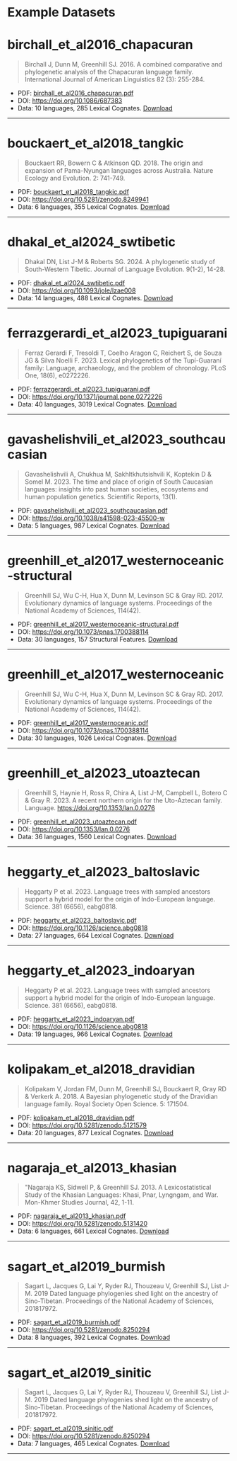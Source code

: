 # Example Datasets

# birchall_et_al2016_chapacuran

> Birchall J, Dunn M, Greenhill SJ. 2016. A combined comparative and phylogenetic analysis of the Chapacuran language family. International Journal of American Linguistics 82 (3): 255-284.

* PDF:        [birchall_et_al2016_chapacuran.pdf](birchall_et_al2016_chapacuran.pdf)
* DOI:        https://doi.org/10.1086/687383
* Data:       10 languages, 285 Lexical Cognates. [Download](birchall_et_al2016_chapacuran.nex)

---
# bouckaert_et_al2018_tangkic

> Bouckaert RR, Bowern C & Atkinson QD. 2018. The origin and expansion of Pama-Nyungan languages across Australia. Nature Ecology and Evolution. 2: 741-749.

* PDF:        [bouckaert_et_al2018_tangkic.pdf](bouckaert_et_al2018_tangkic.pdf)
* DOI:        https://doi.org/10.5281/zenodo.8249941
* Data:       6 languages, 355 Lexical Cognates. [Download](bouckaert_et_al2018_tangkic.nex)

---
# dhakal_et_al2024_swtibetic

> Dhakal DN, List J-M & Roberts SG. 2024. A phylogenetic study of South-Western Tibetic. Journal of Language Evolution. 9(1-2), 14-28.

* PDF:        [dhakal_et_al2024_swtibetic.pdf](dhakal_et_al2024_swtibetic.pdf)
* DOI:        https://doi.org/10.1093/jole/lzae008
* Data:       14 languages, 488 Lexical Cognates. [Download](dhakal_et_al2024_swtibetic.nex)

---
# ferrazgerardi_et_al2023_tupiguarani

> Ferraz Gerardi F, Tresoldi T, Coelho Aragon C, Reichert S, de Souza JG & Silva Noelli F. 2023. Lexical phylogenetics of the Tupí-Guaraní family: Language, archaeology, and the problem of chronology. PLoS One, 18(6), e0272226.

* PDF:        [ferrazgerardi_et_al2023_tupiguarani.pdf](ferrazgerardi_et_al2023_tupiguarani.pdf)
* DOI:        https://doi.org/10.1371/journal.pone.0272226
* Data:       40 languages, 3019 Lexical Cognates. [Download](ferrazgerardi_et_al2023_tupiguarani.nex)

---
# gavashelishvili_et_al2023_southcaucasian

> Gavashelishvili A, Chukhua M, Sakhltkhutsishvili K, Koptekin D & Somel M. 2023. The time and place of origin of South Caucasian languages: insights into past human societies, ecosystems and human population genetics. Scientific Reports, 13(1).

* PDF:        [gavashelishvili_et_al2023_southcaucasian.pdf](gavashelishvili_et_al2023_southcaucasian.pdf)
* DOI:        https://doi.org/10.1038/s41598-023-45500-w
* Data:       5 languages, 987 Lexical Cognates. [Download](gavashelishvili_et_al2023_southcaucasian.nex)

---
# greenhill_et_al2017_westernoceanic-structural

> Greenhill SJ, Wu C-H, Hua X, Dunn M, Levinson SC & Gray RD. 2017. Evolutionary dynamics of language systems. Proceedings of the National Academy of Sciences, 114(42).

* PDF:        [greenhill_et_al2017_westernoceanic-structural.pdf](greenhill_et_al2017_westernoceanic-structural.pdf)
* DOI:        https://doi.org/10.1073/pnas.1700388114
* Data:       30 languages, 157 Structural Features. [Download](greenhill_et_al2017_westernoceanic-structural.nex)

---
# greenhill_et_al2017_westernoceanic

> Greenhill SJ, Wu C-H, Hua X, Dunn M, Levinson SC & Gray RD. 2017. Evolutionary dynamics of language systems. Proceedings of the National Academy of Sciences, 114(42).

* PDF:        [greenhill_et_al2017_westernoceanic.pdf](greenhill_et_al2017_westernoceanic.pdf)
* DOI:        https://doi.org/10.1073/pnas.1700388114
* Data:       30 languages, 1026 Lexical Cognates. [Download](greenhill_et_al2017_westernoceanic.nex)

---
# greenhill_et_al2023_utoaztecan

> Greenhill S, Haynie H, Ross R, Chira A, List J-M, Campbell L, Botero C & Gray R. 2023. A recent northern origin for the Uto-Aztecan family. Language. https://doi.org/10.1353/lan.0.0276

* PDF:        [greenhill_et_al2023_utoaztecan.pdf](greenhill_et_al2023_utoaztecan.pdf)
* DOI:        https://doi.org/10.1353/lan.0.0276
* Data:       36 languages, 1560 Lexical Cognates. [Download](greenhill_et_al2023_utoaztecan.nex)

---
# heggarty_et_al2023_baltoslavic

> Heggarty P et al. 2023. Language trees with sampled ancestors support a hybrid model for the origin of Indo-European language. Science. 381 (6656), eabg0818.

* PDF:        [heggarty_et_al2023_baltoslavic.pdf](heggarty_et_al2023_baltoslavic.pdf)
* DOI:        https://doi.org/10.1126/science.abg0818
* Data:       27 languages, 664 Lexical Cognates. [Download](heggarty_et_al2023_baltoslavic.nex)

---
# heggarty_et_al2023_indoaryan

> Heggarty P et al. 2023. Language trees with sampled ancestors support a hybrid model for the origin of Indo-European language. Science. 381 (6656), eabg0818.

* PDF:        [heggarty_et_al2023_indoaryan.pdf](heggarty_et_al2023_indoaryan.pdf)
* DOI:        https://doi.org/10.1126/science.abg0818
* Data:       19 languages, 966 Lexical Cognates. [Download](heggarty_et_al2023_indoaryan.nex)

---
# kolipakam_et_al2018_dravidian

> Kolipakam V, Jordan FM, Dunn M, Greenhill SJ, Bouckaert R, Gray RD & Verkerk A. 2018. A Bayesian phylogenetic study of the Dravidian language family. Royal Society Open Science. 5: 171504.

* PDF:        [kolipakam_et_al2018_dravidian.pdf](kolipakam_et_al2018_dravidian.pdf)
* DOI:        https://doi.org/10.5281/zenodo.5121579
* Data:       20 languages, 877 Lexical Cognates. [Download](kolipakam_et_al2018_dravidian.nex)

---
# nagaraja_et_al2013_khasian

> "Nagaraja KS, Sidwell P, & Greenhill SJ. 2013. A Lexicostatistical Study of the Khasian Languages: Khasi, Pnar, Lyngngam, and War. Mon-Khmer Studies Journal, 42, 1-11.

* PDF:        [nagaraja_et_al2013_khasian.pdf](nagaraja_et_al2013_khasian.pdf)
* DOI:        https://doi.org/10.5281/zenodo.5131420
* Data:       6 languages, 661 Lexical Cognates. [Download](nagaraja_et_al2013_khasian.nex)

---
# sagart_et_al2019_burmish

> Sagart L, Jacques G, Lai Y, Ryder RJ, Thouzeau V, Greenhill SJ, List J- M. 2019 Dated language phylogenies shed light on the ancestry of Sino-Tibetan. Proceedings of the National Academy of Sciences, 201817972.

* PDF:        [sagart_et_al2019_burmish.pdf](sagart_et_al2019_burmish.pdf)
* DOI:        https://doi.org/10.5281/zenodo.8250294
* Data:       8 languages, 392 Lexical Cognates. [Download](sagart_et_al2019_burmish.nex)

---
# sagart_et_al2019_sinitic

> Sagart L, Jacques G, Lai Y, Ryder RJ, Thouzeau V, Greenhill SJ, List J- M. 2019 Dated language phylogenies shed light on the ancestry of Sino-Tibetan. Proceedings of the National Academy of Sciences, 201817972.

* PDF:        [sagart_et_al2019_sinitic.pdf](sagart_et_al2019_sinitic.pdf)
* DOI:        https://doi.org/10.5281/zenodo.8250294
* Data:       7 languages, 465 Lexical Cognates. [Download](sagart_et_al2019_sinitic.nex)

---
